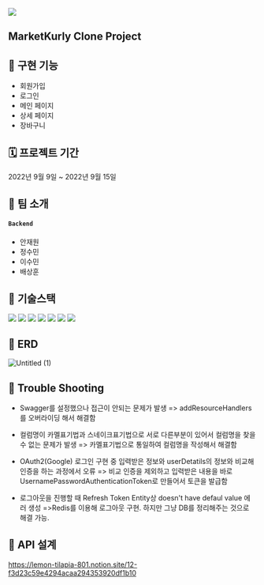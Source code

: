 ![](../../Desktop/Desktop_image/springlogo.png)
## MarketKurly Clone Project


## 🍇 구현 기능
* 회원가입
* 로그인
* 메인 페이지
* 상세 페이지
* 장바구니

## 🗓 프로젝트 기간
2022년 9월 9일 ~ 2022년 9월 15일

## 👻 팀 소개
#### `Backend`
- 안재원
- 정수민
- 이수민
- 배상훈

## 📜 기술스택
<img src="https://img.shields.io/badge/java-007396?style=for-the-badge&logo=java&logoColor=white">
<img src="https://img.shields.io/badge/mysql-4479A1?style=for-the-badge&logo=mysql&logoColor=white">
<img src="https://img.shields.io/badge/spring-6DB33F?style=for-the-badge&logo=spring&logoColor=white">
<img src="https://img.shields.io/badge/amazonaws-232F3E?style=for-the-badge&logo=amazonaws&logoColor=white">
<img src="https://img.shields.io/badge/apache tomcat-F8DC75?style=for-the-badge&logo=apachetomcat&logoColor=white">
<img src="https://img.shields.io/badge/git-F05032?style=for-the-badge&logo=git&logoColor=white">
<img src="https://img.shields.io/badge/github-181717?style=for-the-badge&logo=github&logoColor=white">

## 🐳  ERD
![Untitled (1)](https://user-images.githubusercontent.com/110365670/190194717-3f4b02c5-e21d-4842-9a50-5d747dded60a.png)

## 🏹 Trouble Shooting
- Swagger를 설정했으나 접근이 안되는 문제가 발생
=> addResourceHandlers를 오버라이딩 해서 해결함

- 컬럼명이 카멜표기법과 스네이크표기법으로 서로 다른부분이 있어서 컬럼명을 찾을 수 없는 문제가 발생
=> 카멜표기법으로 통일하여 컬럼명을 작성해서 해결함

- OAuth2(Google) 로그인 구현 중 입력받은 정보와 userDetatils의 정보와 비교해 인증을 하는 과정에서 오류
=> 비교 인증을 제외하고 입력받은 내용을 바로 UsernamePasswordAuthenticationToken로 만들어서 토큰을 발급함 

- 로그아웃을 진행할 때 Refresh Token Entity상 doesn't have defaul value 에러 생성
=>Redis를 이용해 로그아웃 구현. 하지만 그냥 DB를 정리해주는 것으로 해결 가능.

## 🔨 API 설계 
https://lemon-tilapia-801.notion.site/12-f3d23c59e4294acaa294353920df1b10
